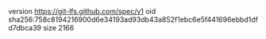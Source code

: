 version https://git-lfs.github.com/spec/v1
oid sha256:758c8194216900d6e34193ad93db43a852f1ebc6e5f441696ebbd1dfd7dbca39
size 2166
